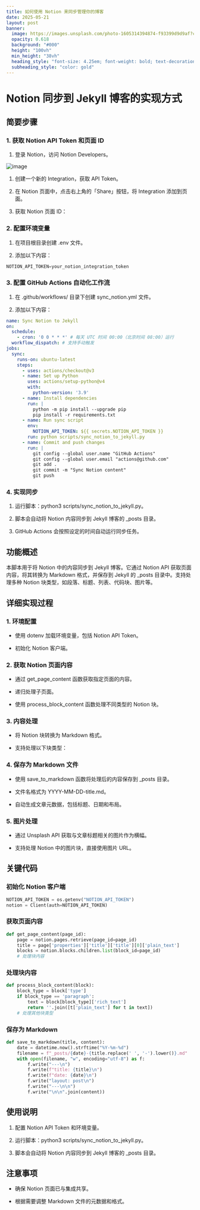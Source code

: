 ```yaml
---
title: 如何使用 Notion 来同步管理你的博客
date: 2025-05-21
layout: post
banner:
  image: https://images.unsplash.com/photo-1605314394874-f93399d9d9af?crop=entropy&cs=tinysrgb&fit=max&fm=jpg&ixid=M3w2OTIwMzJ8MHwxfHJhbmRvbXx8fHx8fHx8fDE3NDc4NTIyMjd8&ixlib=rb-4.1.0&q=80&w=1080
  opacity: 0.618
  background: "#000"
  height: "100vh"
  min_height: "38vh"
  heading_style: "font-size: 4.25em; font-weight: bold; text-decoration: underline"
  subheading_style: "color: gold"
---
```


# Notion 同步到 Jekyll 博客的实现方式

## 简要步骤

### 1. 获取 Notion API Token 和页面 ID

1. 登录 Notion，访问 Notion Developers。

![image](https://prod-files-secure.s3.us-west-2.amazonaws.com/a7a0cc5a-89b9-4cda-8686-1fba0ca52f40/d19c1afe-dea5-4312-9333-786b0ba83054/image.png?X-Amz-Algorithm=AWS4-HMAC-SHA256&X-Amz-Content-Sha256=UNSIGNED-PAYLOAD&X-Amz-Credential=ASIAZI2LB466SWNY2MWM%2F20250521%2Fus-west-2%2Fs3%2Faws4_request&X-Amz-Date=20250521T183027Z&X-Amz-Expires=3600&X-Amz-Security-Token=IQoJb3JpZ2luX2VjEAoaCXVzLXdlc3QtMiJHMEUCIGLb6JBXd9T6pm3s3Ieo7rm3Lqz8AIop%2FOygXsU3%2BTWVAiEAgXl4%2BGYO5qBbEp5sJdEuKcO2F%2Bze%2F66RNtWnDns73NwqiAQIw%2F%2F%2F%2F%2F%2F%2F%2F%2F%2F%2FARAAGgw2Mzc0MjMxODM4MDUiDGCLzlTwa7%2Bs7a104yrcA%2BXmimgiWXG9Noh5Zd2WZvSsWw4%2BDbqDnXCaDrt%2Fy38rF0U%2FU4RQ%2FNkaD5spDDf%2FHexWS4wxNipTpBVnH%2B1AsaNx4pEayo3b4GFjNIuXGs9eHT7W7JhyQw%2BxjnloCtgKnaY3ERSN%2FNOE4e%2FOlrzKrPFch62lp4wYPvwPYYu53dejyx8tTdVvx%2FTlDCRf9aR8tkcMVPY3S1lLs27BLxgeIGqn1dc1%2FkpYwHpOy9%2Fp5Iss6KWHepc6puejW6aXLUYejKpQRTIvbUvBAtDQ9%2Fgxvw7xFKQEr4U6vbA3%2BiQud6GF5VJa56u%2Bx%2F%2FvSw5fIeK0j3ikSVYbnDG4MtGqsStInpqtlQa6B28wC74qt%2B5x41dvOh4GObSjZmJPUc5HiBFVRaJ5bKOtG8bBsbMXKGFzDDoKzGmQ96tIgQFpdOqL%2FuHoaDCA7IDVhg7lNuCowYLGDVlXXjGhwnYCs92ZvoE3luxTM2spSZdzd83LHMa6WZyzoVwjnpYDbkDbfjfyCAosZvYviOTC%2B3ZgQcPdISvwdRwCj2IvnoaV3o%2FBQFjPp%2FRFU9ltrNW57zmeNtX6ECRs6ypaj4CU4U6fvXfaJa2ALt9%2FhCpP6PPW95Pdiat%2B8wN4U5XH4jrnHvvDlfmiMMOiuMEGOqUBtBbX%2FV1LDa5sNNDAvvTpuK7Ms0b9QK26JfbuEYWroYAmQWdmM%2FFqfhN4mrkAABlHp54xP8KnAmHE0cki78QcJrarx5W6V6xg3bcO8PXSyjzbi5prV2SHk5sLeiISl8QnLGT0%2Bim4hV10h0seQtfei6O4XO66l90a78xitlttWwdmoxY%2BJTDr03LEyO4BMJouDkiAotWXNSahedcZIApAVLvl0Rcx&X-Amz-Signature=886d433d8399183b9766968f3bf1610eb53acbdd085b675ff16046f4f565cfd1&X-Amz-SignedHeaders=host&x-id=GetObject)

1. 创建一个新的 Integration，获取 API Token。

1. 在 Notion 页面中，点击右上角的「Share」按钮，将 Integration 添加到页面。

1. 获取 Notion 页面 ID：


### 2. 配置环境变量

1. 在项目根目录创建 .env 文件。

1. 添加以下内容：

```javascript
NOTION_API_TOKEN=your_notion_integration_token
```

### 3. 配置 GitHub Actions 自动化工作流

1. 在 .github/workflows/ 目录下创建 sync_notion.yml 文件。

1. 添加以下内容：

```yaml
name: Sync Notion to Jekyll
on:
  schedule:
    - cron: '0 0 * * *' # 每天 UTC 时间 00:00（北京时间 08:00）运行
  workflow_dispatch: # 支持手动触发
jobs:
  sync:
    runs-on: ubuntu-latest
    steps:
      - uses: actions/checkout@v3
      - name: Set up Python
        uses: actions/setup-python@v4
        with:
          python-version: '3.9'
      - name: Install dependencies
        run: |
          python -m pip install --upgrade pip
          pip install -r requirements.txt
      - name: Run sync script
        env:
          NOTION_API_TOKEN: ${{ secrets.NOTION_API_TOKEN }}
        run: python scripts/sync_notion_to_jekyll.py
      - name: Commit and push changes
        run: |
          git config --global user.name "GitHub Actions"
          git config --global user.email "actions@github.com"
          git add .
          git commit -m "Sync Notion content"
          git push
```

### 4. 实现同步

1. 运行脚本：python3 scripts/sync_notion_to_jekyll.py。

1. 脚本会自动将 Notion 内容同步到 Jekyll 博客的 _posts 目录。

1. GitHub Actions 会按照设定的时间自动运行同步任务。

## 功能概述

本脚本用于将 Notion 中的内容同步到 Jekyll 博客。它通过 Notion API 获取页面内容，将其转换为 Markdown 格式，并保存到 Jekyll 的 _posts 目录中。支持处理多种 Notion 块类型，如段落、标题、列表、代码块、图片等。

## 详细实现过程

### 1. 环境配置

- 使用 dotenv 加载环境变量，包括 Notion API Token。

- 初始化 Notion 客户端。

### 2. 获取 Notion 页面内容

- 通过 get_page_content 函数获取指定页面的内容。

- 递归处理子页面。

- 使用 process_block_content 函数处理不同类型的 Notion 块。

### 3. 内容处理

- 将 Notion 块转换为 Markdown 格式。

- 支持处理以下块类型：


### 4. 保存为 Markdown 文件

- 使用 save_to_markdown 函数将处理后的内容保存到 _posts 目录。

- 文件名格式为 YYYY-MM-DD-title.md。

- 自动生成文章元数据，包括标题、日期和布局。

### 5. 图片处理

- 通过 Unsplash API 获取与文章标题相关的图片作为横幅。

- 支持处理 Notion 中的图片块，直接使用图片 URL。

## 关键代码

### 初始化 Notion 客户端

```python
NOTION_API_TOKEN = os.getenv("NOTION_API_TOKEN")
notion = Client(auth=NOTION_API_TOKEN)
```

### 获取页面内容

```python
def get_page_content(page_id):
    page = notion.pages.retrieve(page_id=page_id)
    title = page['properties']['title']['title'][0]['plain_text']
    blocks = notion.blocks.children.list(block_id=page_id)
    # 处理块内容
```

### 处理块内容

```python
def process_block_content(block):
    block_type = block['type']
    if block_type == 'paragraph':
        text = block[block_type]['rich_text']
        return ''.join([t['plain_text'] for t in text])
    # 处理其他块类型
```

### 保存为 Markdown

```python
def save_to_markdown(title, content):
    date = datetime.now().strftime("%Y-%m-%d")
    filename = f"_posts/{date}-{title.replace(' ', '-').lower()}.md"
    with open(filename, "w", encoding="utf-8") as f:
        f.write("---\n")
        f.write(f"title: {title}\n")
        f.write(f"date: {date}\n")
        f.write("layout: post\n")
        f.write("---\n\n")
        f.write("\n\n".join(content))
```

## 使用说明

1. 配置 Notion API Token 和环境变量。

1. 运行脚本：python3 scripts/sync_notion_to_jekyll.py。

1. 脚本会自动将 Notion 内容同步到 Jekyll 博客的 _posts 目录。

## 注意事项

- 确保 Notion 页面已与集成共享。

- 根据需要调整 Markdown 文件的元数据和格式。